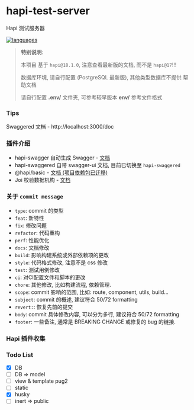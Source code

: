 # hapi-test-server
Hapi 测试服务器

[![languages](https://img.shields.io/github/languages/top/didilinkin/hapi-test-server.svg)](https://img.shields.io/github/languages/top/didilinkin/hapi-test-server.svg)

> **特别说明**:
>
> 本项目 基于 `hapi@18.1.0`, 注意查看最新版的文档, 而不是 `hapi@17`!!!
>
> 数据库环境, 请自行配置 (PostgreSQL 最新版), 其他类型数据库不提供 帮助文档
>
> 请自行配置 **.env/** 文件夹, 可参考较早版本 **env/** 参考文件格式

### Tips
Swaggered 文档 - http://localhost:3000/doc

### 插件介绍
* hapi-swagger 自动生成 Swagger - [文档](https://github.com/glennjones/hapi-swagger/blob/master/optionsreference.md)
* hapi-swaggered 自带 swagger-ui 文档, 目前已切换至 `hapi-swaggered`
* @hapi/basic - [文档 (项目依赖包已迁移)](https://www.npmjs.com/package/@hapi/basic)
* Joi 校验数据机构 - [文档]()

### 关于 `commit message`
* `type`: commit 的类型
* `feat`: 新特性
* `fix`: 修改问题
* `refactor`: 代码重构
* `perf`: 性能优化
* `docs`: 文档修改
* `build`: 影响构建系统或外部依赖项的更改
* `style`: 代码格式修改, 注意不是 css 修改
* `test`: 测试用例修改
* `ci`: 对CI配置文件和脚本的更改
* `chore`: 其他修改, 比如构建流程, 依赖管理.
* `scope`: commit 影响的范围, 比如: route, component, utils, build...
* `subject`: commit 的概述, 建议符合 50/72 formatting
* `revert:`: 恢复先前的提交
* `body`: commit 具体修改内容, 可以分为多行, 建议符合 50/72 formatting
* `footer`: 一些备注, 通常是 BREAKING CHANGE 或修复的 bug 的链接.

### Hapi 插件收集

### Todo List
- [x] DB
- [ ] DB => model
- [ ] view & template pug2
- [ ] static
- [x] husky
- [ ] inert => public
